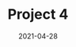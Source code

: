 ---
slug: "/project/satellitecluster"
date: "2021-04-28"
title: "Project 4"
description: "A pair of Python scripts for clustering satellite imagery using a from scratch k-means algorithm. Then outputting a new image file which can be colored to show found clusters."
technologies: ["Python", "GIS"]
projectUrl: ""
githubUrl: "https://github.com/Gkrumbach07/K-means_LANDSAT"
featuredImage: "../../images/projects/kmeans.png"
---